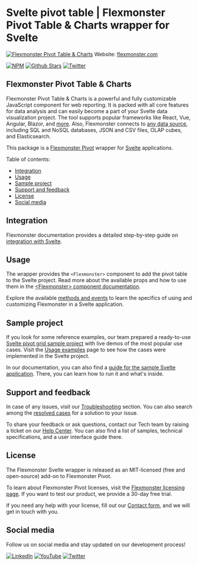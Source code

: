 # Svelte pivot table | Flexmonster Pivot Table & Charts wrapper for Svelte
[![Flexmonster Pivot Table & Charts](https://cdn.flexmonster.com/readmes/svelte.png)](https://www.flexmonster.com?r=wrap_svelte)
Website: [flexmonster.com](https://www.flexmonster.com?r=wrap_svelte)

[![NPM](https://img.shields.io/npm/v/svelte-flexmonster)](https://www.npmjs.com/package/svelte-flexmonster)
[![Github Stars](https://img.shields.io/github/stars/flexmonster?style=social)](https://github.com/flexmonster) [![Twitter](https://img.shields.io/twitter/follow/Flexmonster?style=social)](https://twitter.com/Flexmonster)
 

## Flexmonster Pivot Table & Charts

Flexmonster Pivot Table & Charts is a powerful and fully customizable JavaScript component for web reporting. It is packed with all core features for data analysis and can easily become a part of your Svelte data visualization project. The tool supports popular frameworks like React, Vue, Angular, Blazor, and [more](https://www.flexmonster.com/doc/available-tutorials-integration?r=wrap_svelte). Also, Flexmonster connects to [any data source](https://www.flexmonster.com/doc/supported-data-sources?r=wrap_svelte), including SQL and NoSQL databases, JSON and CSV files, OLAP cubes, and Elasticsearch. 

This package is a [Flexmonster Pivot](https://www.flexmonster.com?r=wrap_svelte) wrapper for [Svelte](https://svelte.dev/) applications.

Table of contents:

* [Integration](#integration)
* [Usage](#usage)
* [Sample project](#sample-project)
* [Support and feedback](#support-and-feedback)
* [License](#license)
* [Social media](#social-media)

## Integration

Flexmonster documentation provides a detailed step-by-step guide on [іntegration with Svelte](https://www.flexmonster.com/doc/integration-with-svelte?r=wrap_svelte).

## Usage

The wrapper provides  the  `<Flexmonster>` component to add the pivot table to the Svelte project. Read more about the available props and how to use them in the [\<Flexmonster\> component documentation](https://www.flexmonster.com/doc/flexmonster-component-for-svelte?r=wrap_svelte).

Explore the available [methods and events](https://www.flexmonster.com/doc/using-methods-and-events-svelte?r=wrap_svelte) to learn the specifics of using and customizing Flexmonster in a Svelte application.

## Sample project

If you look for some reference examples, our team prepared a ready-to-use [Svelte pivot grid sample project](https://github.com/flexmonster/pivot-svelte) with live demos of the most popular use cases. Visit the [Usage examples](https://www.flexmonster.com/doc/usage-examples-svelte?r=wrap_svelte) page to see how the cases were implemented in the Svelte project.

In our documentation, you can also find a [guide for the sample Svelte application](https://www.flexmonster.com/doc/sample-svelte-project?r=wrap_svelte). There, you can learn how to run it and what's inside.

## Support and feedback

In case of any issues, visit our [Troubleshooting](https://www.flexmonster.com/doc/typical-errors?r=wrap_svelte) section. You can also search among the [resolved cases](https://www.flexmonster.com/technical-support?r=wrap_svelte) for a solution to your issue.

To share your feedback or ask questions, contact our Tech team by raising a ticket on our [Help Center](https://www.flexmonster.com/help-center?r=wrap_svelte). You can also find a list of samples, technical specifications, and a user interface guide there.

## License

The Flexmonster Svelte wrapper is released as an MIT-licensed (free and open-source) add-on to Flexmonster Pivot.

To learn about Flexmonster Pivot licenses, visit the [Flexmonster licensing page](https://www.flexmonster.com/pivot-table-editions-and-pricing?r=wrap_svelte). 
If you want to test our product, we provide a 30-day free trial.

If you need any help with your license, fill out our [Contact form](https://www.flexmonster.com/contact-our-team?r=wrap_svelte), and we will get in touch with you.

## Social media

Follow us on social media and stay updated on our development process!

[![LinkedIn](https://img.shields.io/badge/LinkedIn-blue?style=for-the-badge&logo=linkedin&logoColor=white)](https://linkedin.com/company/flexmonster) [![YouTube](https://img.shields.io/badge/YouTube-red?style=for-the-badge&logo=youtube&logoColor=white)](https://youtube.com/user/FlexMonsterPivot) [![Twitter](https://img.shields.io/badge/Twitter-blue?style=for-the-badge&logo=twitter&logoColor=white)](https://twitter.com/flexmonster)
